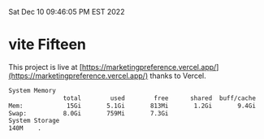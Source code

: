 Sat Dec 10 09:46:05 PM EST 2022

# vite Fifteen


This project is live at [https://marketingpreference.vercel.app/](https://marketingpreference.vercel.app/) thanks to Vercel.

```bash
System Memory
               total        used        free      shared  buff/cache   available
Mem:            15Gi       5.1Gi       813Mi       1.2Gi       9.4Gi       8.7Gi
Swap:          8.0Gi       759Mi       7.3Gi
System Storage
140M	.
```
